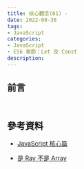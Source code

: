 ```yaml
---
title: 核心觀念(61) - 
date: 2022-08-30
tags:
- JavaScript
categories:
- JavaScript
- ES6 章節：Let 及 Const
description:
---
```


## 前言


## 



```javascript


```




## 參考資料
- [JavaScript 核心篇](https://www.hexschool.com/courses/js-core.html)

- [是 Ray 不是 Array](https://israynotarray.com/javascript/20210613/3976972527/)